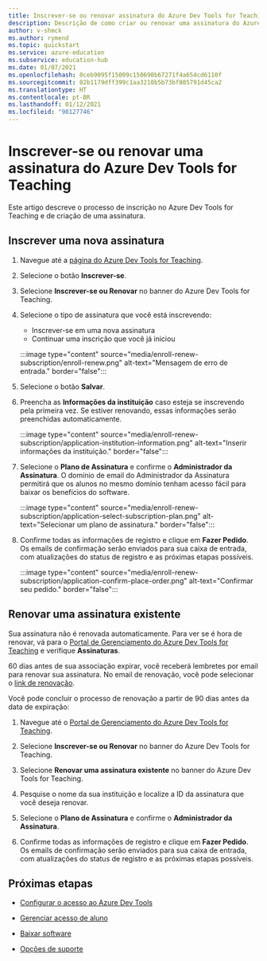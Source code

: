 ```yaml
---
title: Inscrever-se ou renovar assinatura do Azure Dev Tools for Teaching
description: Descrição de como criar ou renovar uma assinatura do Azure Dev.
author: v-shmck
ms.author: rymend
ms.topic: quickstart
ms.service: azure-education
ms.subservice: education-hub
ms.date: 01/07/2021
ms.openlocfilehash: 0ceb9095f15009c150690b67271f4a654cd6110f
ms.sourcegitcommit: 02b1179dff399c1aa3210b5b73bf805791d45ca2
ms.translationtype: HT
ms.contentlocale: pt-BR
ms.lasthandoff: 01/12/2021
ms.locfileid: "98127746"
---
```

# <a name="enroll-or-renew-an-azure-dev-tools-for-teaching-subscription"></a>Inscrever-se ou renovar uma assinatura do Azure Dev Tools for Teaching

Este artigo descreve o processo de inscrição no Azure Dev Tools for Teaching e de criação de uma assinatura.

## <a name="enroll-a-new-subscription"></a>Inscrever uma nova assinatura

1. Navegue até a [página do Azure Dev Tools for Teaching](https://azure.microsoft.com/education/institutions/).
1. Selecione o botão **Inscrever-se**. 
1. Selecione **Inscrever-se ou Renovar** no banner do Azure Dev Tools for Teaching.
1. Selecione o tipo de assinatura que você está inscrevendo:
    - Inscrever-se em uma nova assinatura
    - Continuar uma inscrição que você já iniciou
 
    :::image type="content" source="media/enroll-renew-subscription/enroll-renew.png" alt-text="Mensagem de erro de entrada." border="false":::

1. Selecione o botão **Salvar**.

1. Preencha as **Informações da instituição** caso esteja se inscrevendo pela primeira vez. Se estiver renovando, essas informações serão preenchidas automaticamente.

    :::image type="content" source="media/enroll-renew-subscription/application-institution-information.png" alt-text="Inserir informações da instituição." border="false":::

1. Selecione o **Plano de Assinatura** e confirme o **Administrador da Assinatura**. O domínio de email do Administrador da Assinatura permitirá que os alunos no mesmo domínio tenham acesso fácil para baixar os benefícios do software.

    :::image type="content" source="media/enroll-renew-subscription/application-select-subscription-plan.png" alt-text="Selecionar um plano de assinatura." border="false":::
    
1. Confirme todas as informações de registro e clique em **Fazer Pedido**. Os emails de confirmação serão enviados para sua caixa de entrada, com atualizações do status de registro e as próximas etapas possíveis.

    :::image type="content" source="media/enroll-renew-subscription/application-confirm-place-order.png" alt-text="Confirmar seu pedido." border="false":::

## <a name="renew-an-existing-subscription"></a>Renovar uma assinatura existente

Sua assinatura não é renovada automaticamente. Para ver se é hora de renovar, vá para o [Portal de Gerenciamento do Azure Dev Tools for Teaching](https://portal.azureforeducation.microsoft.com/) e verifique **Assinaturas**.

60 dias antes de sua associação expirar, você receberá lembretes por email para renovar sua assinatura. No email de renovação, você pode selecionar o [link de renovação](https://portal.azureforeducation.microsoft.com/).

Você pode concluir o processo de renovação a partir de 90 dias antes da data de expiração:

1. Navegue até o [Portal de Gerenciamento do Azure Dev Tools for Teaching](https://portal.azureforeducation.microsoft.com/).

1. Selecione **Inscrever-se ou Renovar** no banner do Azure Dev Tools for Teaching.

1. Selecione **Renovar uma assinatura existente** no banner do Azure Dev Tools for Teaching.

1. Pesquise o nome da sua instituição e localize a ID da assinatura que você deseja renovar.

1. Selecione o **Plano de Assinatura** e confirme o **Administrador da Assinatura**.

1. Confirme todas as informações de registro e clique em **Fazer Pedido**. Os emails de confirmação serão enviados para sua caixa de entrada, com atualizações do status de registro e as próximas etapas possíveis.


## <a name="next-steps"></a>Próximas etapas   

- [Configurar o acesso ao Azure Dev Tools](set-up-access.md)

- [Gerenciar acesso de aluno](manage-students.md)

- [Baixar software](download-software.md)

- [Opções de suporte](program-support.md)
